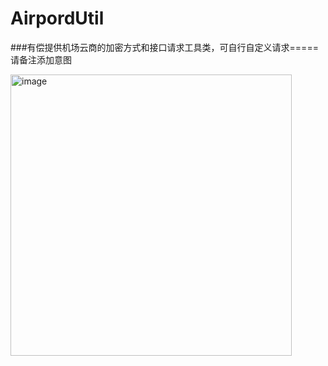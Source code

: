 # AirpordUtil

###有偿提供机场云商的加密方式和接口请求工具类，可自行自定义请求=====请备注添加意图

<img width="450" alt="image" src="https://user-images.githubusercontent.com/49050170/198545060-df5115e9-1197-4a98-befa-1c070e2c6569.png">
